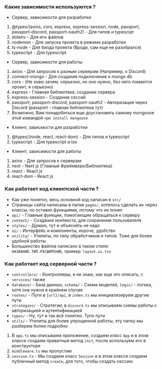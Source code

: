 ### Какие зависимости используются ?
- Сервер, зависимости для разработки
1. @types/(axios, cors, express, express-session, node, passport, passport-discord, passport-oauth2) - Для типов и typescipt
2. dotenv - Для env файлов
3. nodemon - Для запуска проекта в режиме разработки
4. ts-node - Для билда проекта (Вроде, сам еще не разобрался)
5. typescript - Для typescript

- Сервер, зависимости для работы
1. axios - Для запросов к разным серверам (Например, к Discord)
2. connect-mongo - Для создания подключение к mongo db
3. cors - (Не знаю зачем, серьезно, но оно нужно, без него ломается проект, я серьезно)
4. express - Главная библиотека, создание сервера
5. express-session - Создание сессий
6. passport, passport-discord, passport-oauth2 - Авторизация через Discord (passport - главная библиотека тут)
7. Возможно, Вам понадобиться еще доустановить самому mongoose этой командой `npm install mongoose` 

- Клиент, зависмости для разработки
1. @types/(node, react, react-dom) - Для типов и typescript
2. typescript - Для typescript и tsx

- Клиент, зависимости для работы
1. axios - Для запросов к серверам
2. next - Next js (Главный Фреймворк/Библиотека)
3. react - React js
4. react-dom - React js

### Как работает код клиентской части ?
- Как уже понятно, весь основной код написан в `src/`
- Страницы сайта написаны в папке `pages/`, хотелось сделать их через классы, но оставил функциями, потому что не понял
- `api/` - Главные функции, помогающие обращаться к серверу
- `context/` - Создание контекста, для сохранения пользователя
- `styles/` - Думаю, тут и объяснять не надо
- `ui/` - Интерфейс и компоненты, короче, удобство
- `utility/` - Утилиты, по типу обработчиков и типов. Тоже для более удобной работы
- Большинство файлов написано в таком стиле: `НАЗВАНИЕ.ТИП.РАСШИРЕНИЕ`, пример: `layout.ui.tsx`

### Как работает код серверной части ?
- `controllers/` - Контроллеры, я не знаю, как еще это описать, с `services/` также
- `database/` - База данных, `schema/` - Схема моделей, `logic/` - логика, хотя она нужна в крайнем случае
- `routes/` - Пути в `{url}/api`, в `index.ts` мы инициализируем другие пути
- `strategies/` - Стратегии, в `discord.ts` мы описываем схемы работы с авторизацией и аутентификацией
- `types/` - Ну, тут и так всё понятно. Тупо пути
- `utils/` - Утилиты для более упрощенной работы, эту папку мы разберем более подробно
1. В `app.ts` мы описываем приложение, создаем класс `App` и в этом классе создаем приватный метод `init`, после используем его в конструкторе
2. `middleware.ts` мы пропустим
3. `session.ts` - Мы создаем класс `Session` и в этом классе создаем публичный метод `create`, для того, чтобы создать сессию